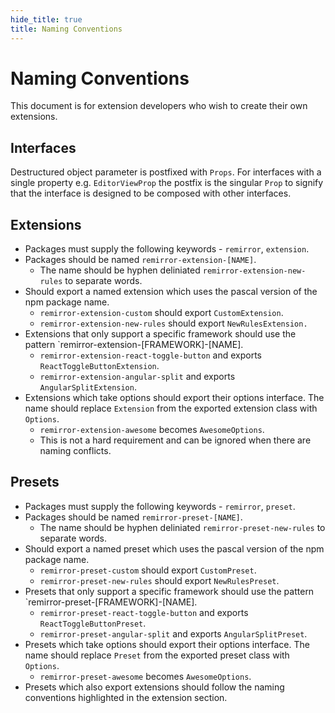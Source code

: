 ```yaml
---
hide_title: true
title: Naming Conventions
---
```


# Naming Conventions

This document is for extension developers who wish to create their own extensions.

## Interfaces

Destructured object parameter is postfixed with `Props`. For interfaces with a single property e.g. `EditorViewProp` the postfix is the singular `Prop` to signify that the interface is designed to be composed with other interfaces.

## Extensions

- Packages must supply the following keywords - `remirror`, `extension`.
- Packages should be named `remirror-extension-[NAME]`.
  - The name should be hyphen deliniated `remirror-extension-new-rules` to separate words.
- Should export a named extension which uses the pascal version of the npm package name.
  - `remirror-extension-custom` should export `CustomExtension`.
  - `remirror-extension-new-rules` should export `NewRulesExtension.`
- Extensions that only support a specific framework should use the pattern `remirror-extension-[FRAMEWORK]-[NAME].
  - `remirror-extension-react-toggle-button` and exports `ReactToggleButtonExtension`.
  - `remirror-extension-angular-split` and exports `AngularSplitExtension`.
- Extensions which take options should export their options interface. The name should replace `Extension` from the exported extension class with `Options`.
  - `remirror-extension-awesome` becomes `AwesomeOptions`.
  - This is not a hard requirement and can be ignored when there are naming conflicts.

## Presets

- Packages must supply the following keywords - `remirror`, `preset`.
- Packages should be named `remirror-preset-[NAME]`.
  - The name should be hyphen deliniated `remirror-preset-new-rules` to separate words.
- Should export a named preset which uses the pascal version of the npm package name.
  - `remirror-preset-custom` should export `CustomPreset`.
  - `remirror-preset-new-rules` should export `NewRulesPreset`.
- Presets that only support a specific framework should use the pattern `remirror-preset-[FRAMEWORK]-[NAME].
  - `remirror-preset-react-toggle-button` and exports `ReactToggleButtonPreset`.
  - `remirror-preset-angular-split` and exports `AngularSplitPreset`.
- Presets which take options should export their options interface. The name should replace `Preset` from the exported preset class with `Options`.
  - `remirror-preset-awesome` becomes `AwesomeOptions`.
- Presets which also export extensions should follow the naming conventions highlighted in the extension section.
